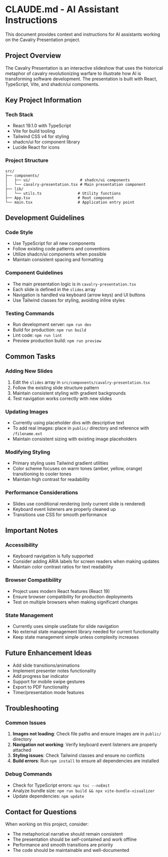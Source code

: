 # CLAUDE.md - AI Assistant Instructions

This document provides context and instructions for AI assistants working on the Cavalry Presentation project.

## Project Overview

The Cavalry Presentation is an interactive slideshow that uses the historical metaphor of cavalry revolutionizing warfare to illustrate how AI is transforming software development. The presentation is built with React, TypeScript, Vite, and shadcn/ui components.

## Key Project Information

### Tech Stack
- React 19.1.0 with TypeScript
- Vite for build tooling
- Tailwind CSS v4 for styling
- shadcn/ui for component library
- Lucide React for icons

### Project Structure
```
src/
├── components/
│   ├── ui/                      # shadcn/ui components
│   └── cavalry-presentation.tsx # Main presentation component
├── lib/
│   └── utils.ts                # Utility functions
├── App.tsx                     # Root component
└── main.tsx                    # Application entry point
```

## Development Guidelines

### Code Style
- Use TypeScript for all new components
- Follow existing code patterns and conventions
- Utilize shadcn/ui components when possible
- Maintain consistent spacing and formatting

### Component Guidelines
- The main presentation logic is in `cavalry-presentation.tsx`
- Each slide is defined in the `slides` array
- Navigation is handled via keyboard (arrow keys) and UI buttons
- Use Tailwind classes for styling, avoiding inline styles

### Testing Commands
- Run development server: `npm run dev`
- Build for production: `npm run build`
- Lint code: `npm run lint`
- Preview production build: `npm run preview`

## Common Tasks

### Adding New Slides
1. Edit the `slides` array in `src/components/cavalry-presentation.tsx`
2. Follow the existing slide structure pattern
3. Maintain consistent styling with gradient backgrounds
4. Test navigation works correctly with new slides

### Updating Images
- Currently using placeholder divs with descriptive text
- To add real images: place in `public/` directory and reference with `/filename.ext`
- Maintain consistent sizing with existing image placeholders

### Modifying Styling
- Primary styling uses Tailwind gradient utilities
- Color scheme focuses on warm tones (amber, yellow, orange) transitioning to cooler tones
- Maintain high contrast for readability

### Performance Considerations
- Slides use conditional rendering (only current slide is rendered)
- Keyboard event listeners are properly cleaned up
- Transitions use CSS for smooth performance

## Important Notes

### Accessibility
- Keyboard navigation is fully supported
- Consider adding ARIA labels for screen readers when making updates
- Maintain color contrast ratios for text readability

### Browser Compatibility
- Project uses modern React features (React 19)
- Ensure browser compatibility for production deployments
- Test on multiple browsers when making significant changes

### State Management
- Currently uses simple useState for slide navigation
- No external state management library needed for current functionality
- Keep state management simple unless complexity increases

## Future Enhancement Ideas
- Add slide transitions/animations
- Implement presenter notes functionality
- Add progress bar indicator
- Support for mobile swipe gestures
- Export to PDF functionality
- Timer/presentation mode features

## Troubleshooting

### Common Issues
1. **Images not loading**: Check file paths and ensure images are in `public/` directory
2. **Navigation not working**: Verify keyboard event listeners are properly attached
3. **Styling issues**: Check Tailwind classes and ensure no conflicts
4. **Build errors**: Run `npm install` to ensure all dependencies are installed

### Debug Commands
- Check for TypeScript errors: `npx tsc --noEmit`
- Analyze bundle size: `npm run build && npx vite-bundle-visualizer`
- Update dependencies: `npm update`

## Contact for Questions

When working on this project, consider:
- The metaphorical narrative should remain consistent
- The presentation should be self-contained and work offline
- Performance and smooth transitions are priority
- The code should be maintainable and well-documented